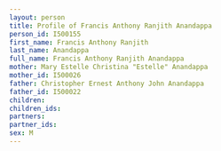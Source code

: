 ```yaml
---
layout: person
title: Profile of Francis Anthony Ranjith Anandappa
person_id: I500155
first_name: Francis Anthony Ranjith
last_name: Anandappa
full_name: Francis Anthony Ranjith Anandappa
mother: Mary Estelle Christina "Estelle" Anandappa
mother_id: I500026
father: Christopher Ernest Anthony John Anandappa
father_id: I500022
children:
children_ids:
partners:
partner_ids:
sex: M
---
```


